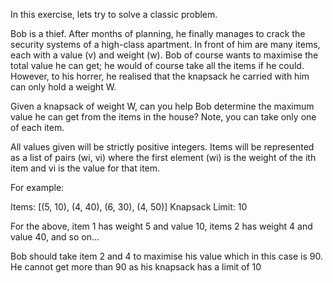 In this exercise, lets try to solve a classic problem.

Bob is a thief. After months of planning, he 
finally manages to crack the security systems of a 
high-class apartment. In front of him are many 
items, each with a value (v) and weight (w). Bob of
course wants to maximise the total value he can 
get; he would of course take all the items if he
could. However, to his horrer, he realised that the 
knapsack he carried with him can only hold a weight W.

Given a knapsack of weight W, can you help Bob 
determine the maximum value he can get from the 
items in the house? Note, you can take only one of 
each item. 

All values given will be strictly positive integers.
Items will be represented as a list of pairs (wi, vi) where the first element (wi) is the weight of the ith item and vi is the value for that item.

For example:

Items: [(5, 10), (4, 40), (6, 30), (4, 50)]
Knapsack Limit: 10


For the above, item 1 has weight 5 and value 10, items 2 has weight 4 and value 40, and so on...

Bob should take item 2 and 4 to maximise his value which in this case is 90. He cannot get more than 90 as his knapsack has a limit of 10

